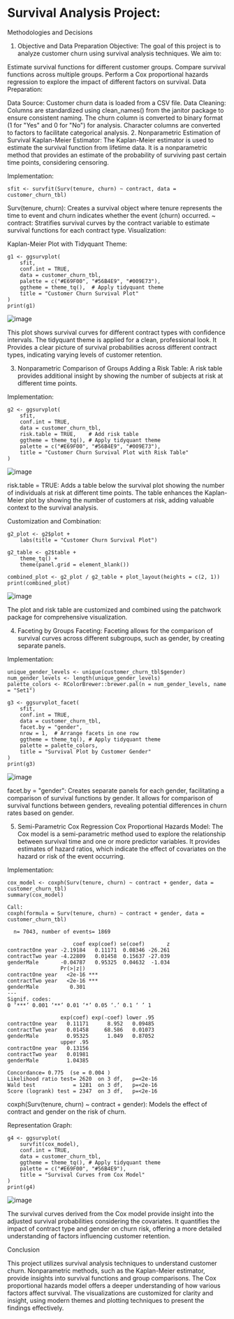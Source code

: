 # Survival Analysis Project:

Methodologies and Decisions
1. Objective and Data Preparation
Objective:
The goal of this project is to analyze customer churn using survival analysis techniques. We aim to:

Estimate survival functions for different customer groups.
Compare survival functions across multiple groups.
Perform a Cox proportional hazards regression to explore the impact of different factors on survival.
Data Preparation:

Data Source: Customer churn data is loaded from a CSV file.
Data Cleaning:
Columns are standardized using clean_names() from the janitor package to ensure consistent naming.
The churn column is converted to binary format (1 for "Yes" and 0 for "No") for analysis.
Character columns are converted to factors to facilitate categorical analysis.
2. Nonparametric Estimation of Survival
Kaplan-Meier Estimator:
The Kaplan-Meier estimator is used to estimate the survival function from lifetime data. It is a nonparametric method that provides an estimate of the probability of surviving past certain time points, considering censoring.

Implementation:
```{r}
sfit <- survfit(Surv(tenure, churn) ~ contract, data = customer_churn_tbl)
```

Surv(tenure, churn): Creates a survival object where tenure represents the time to event and churn indicates whether the event (churn) occurred.
~ contract: Stratifies survival curves by the contract variable to estimate survival functions for each contract type.
Visualization:

Kaplan-Meier Plot with Tidyquant Theme:
```{r}
g1 <- ggsurvplot(
    sfit,
    conf.int = TRUE,
    data = customer_churn_tbl,
    palette = c("#E69F00", "#56B4E9", "#009E73"),
    ggtheme = theme_tq(),  # Apply tidyquant theme
    title = "Customer Churn Survival Plot"
)
print(g1)
```
![image](https://github.com/user-attachments/assets/fba91c8d-b3f4-4238-adc8-8e8aa085c271)

This plot shows survival curves for different contract types with confidence intervals. The tidyquant theme is applied for a clean, professional look.
It Provides a clear picture of survival probabilities across different contract types, indicating varying levels of customer retention.

3. Nonparametric Comparison of Groups
Adding a Risk Table:
A risk table provides additional insight by showing the number of subjects at risk at different time points.

Implementation:
```{r}
g2 <- ggsurvplot(
    sfit,
    conf.int = TRUE,
    data = customer_churn_tbl,
    risk.table = TRUE,    # Add risk table
    ggtheme = theme_tq(), # Apply tidyquant theme
    palette = c("#E69F00", "#56B4E9", "#009E73"),
    title = "Customer Churn Survival Plot with Risk Table"
)
```
![image](https://github.com/user-attachments/assets/afa93c31-7a71-4b40-9105-961b6612ea62)

risk.table = TRUE: Adds a table below the survival plot showing the number of individuals at risk at different time points.
The table enhances the Kaplan-Meier plot by showing the number of customers at risk, adding valuable context to the survival analysis.

Customization and Combination:
```{r}
g2_plot <- g2$plot +
    labs(title = "Customer Churn Survival Plot")

g2_table <- g2$table +
    theme_tq() +
    theme(panel.grid = element_blank())

combined_plot <- g2_plot / g2_table + plot_layout(heights = c(2, 1))
print(combined_plot)
```
![image](https://github.com/user-attachments/assets/e8eeb487-343b-43a3-9338-f83c050b98e6)

The plot and risk table are customized and combined using the patchwork package for comprehensive visualization.

4. Faceting by Groups
Faceting:
Faceting allows for the comparison of survival curves across different subgroups, such as gender, by creating separate panels.

Implementation:
```{r}
unique_gender_levels <- unique(customer_churn_tbl$gender)
num_gender_levels <- length(unique_gender_levels)
palette_colors <- RColorBrewer::brewer.pal(n = num_gender_levels, name = "Set1")

g3 <- ggsurvplot_facet(
    sfit,
    conf.int = TRUE,
    data = customer_churn_tbl,
    facet.by = "gender",
    nrow = 1,  # Arrange facets in one row
    ggtheme = theme_tq(), # Apply tidyquant theme
    palette = palette_colors,
    title = "Survival Plot by Customer Gender"
)
print(g3)
```
![image](https://github.com/user-attachments/assets/e9359e28-933b-4768-a1e5-407252655043)

facet.by = "gender": Creates separate panels for each gender, facilitating a comparison of survival functions by gender.
It allows for comparison of survival functions between genders, revealing potential differences in churn rates based on gender.

5. Semi-Parametric Cox Regression
Cox Proportional Hazards Model:
The Cox model is a semi-parametric method used to explore the relationship between survival time and one or more predictor variables. It provides estimates of hazard ratios, which indicate the effect of covariates on the hazard or risk of the event occurring.

Implementation:
```{r}
cox_model <- coxph(Surv(tenure, churn) ~ contract + gender, data = customer_churn_tbl)
summary(cox_model)

Call:
coxph(formula = Surv(tenure, churn) ~ contract + gender, data = customer_churn_tbl)

  n= 7043, number of events= 1869 

                     coef exp(coef) se(coef)       z
contractOne year -2.19184   0.11171  0.08346 -26.261
contractTwo year -4.22809   0.01458  0.15637 -27.039
genderMale       -0.04787   0.95325  0.04632  -1.034
                 Pr(>|z|)    
contractOne year   <2e-16 ***
contractTwo year   <2e-16 ***
genderMale          0.301    
---
Signif. codes:  
0 ‘***’ 0.001 ‘**’ 0.01 ‘*’ 0.05 ‘.’ 0.1 ‘ ’ 1

                 exp(coef) exp(-coef) lower .95
contractOne year   0.11171      8.952   0.09485
contractTwo year   0.01458     68.586   0.01073
genderMale         0.95325      1.049   0.87052
                 upper .95
contractOne year   0.13156
contractTwo year   0.01981
genderMale         1.04385

Concordance= 0.775  (se = 0.004 )
Likelihood ratio test= 2620  on 3 df,   p=<2e-16
Wald test            = 1281  on 3 df,   p=<2e-16
Score (logrank) test = 2347  on 3 df,   p=<2e-16
```
coxph(Surv(tenure, churn) ~ contract + gender): Models the effect of contract and gender on the risk of churn.

Representation Graph:
```{r}
g4 <- ggsurvplot(
    survfit(cox_model),
    conf.int = TRUE,
    data = customer_churn_tbl,
    ggtheme = theme_tq(), # Apply tidyquant theme
    palette = c("#E69F00", "#56B4E9"),
    title = "Survival Curves from Cox Model"
)
print(g4)
```
![image](https://github.com/user-attachments/assets/9123a653-c8c2-4051-b4ff-bed64eee9231)

The survival curves derived from the Cox model provide insight into the adjusted survival probabilities considering the covariates.
It quantifies the impact of contract type and gender on churn risk, offering a more detailed understanding of factors influencing customer retention.

Conclusion

This project utilizes survival analysis techniques to understand customer churn. Nonparametric methods, such as the Kaplan-Meier estimator, provide insights into survival functions and group comparisons. The Cox proportional hazards model offers a deeper understanding of how various factors affect survival. The visualizations are customized for clarity and insight, using modern themes and plotting techniques to present the findings effectively.
